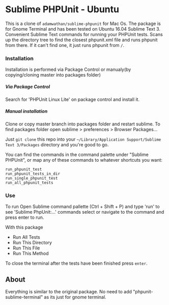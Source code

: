 # Sublime PHPUnit - Ubuntu

This is a clone of ```adamwathan/sublime-phpunit``` for Mac Os. The package is for Gnome Terminal and has been tested on Ubuntu 16.04 Sublime Text 3.
Convenient Sublime Text commands for running your PHPUnit tests. Scans up the directory tree to find the closest phpunit.xml file and runs phpunit from there. If it can't find one, it just runs phpunit from `/`.

### Installation


Installation is performed via Package Control or manualy(by copying/cloning master into packages folder)

##### Via Package Control

Search for 'PHPUnit Linux Lite' on package control and install it.

##### Manual installation

Clone or copy master branch into packages folder and restart sublime. To find packages folder open sublime > preferences > Browser Packages...

Just `git clone` this repo into your `~/Library/Application Support/Sublime Text 3/Packages` directory and you're good to go.

You can find the commands in the command palette under "Sublime PHPUnit", or map any of these commands to whatever shortcuts you want:

```
run_phpunit_test
run_phpunit_tests_in_dir
run_single_phpunit_test
run_all_phpunit_tests
```

### Use

To run Open Sublime command pallette (Ctrl + Shift + P) and type 'run' to see 'Sublime PhpUnit:...' commands select or navigate to the command and press enter to run.

With this package

- Run All Tests
- Run This Directory
- Run This File
- Run This Method

To close the terminal after the tests have been finished press `enter`.


## About

Everything is similar to the original package. No need to add "phpunit-sublime-terminal" as its just for gnome terminal.



